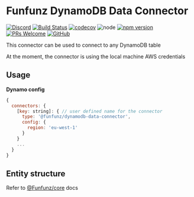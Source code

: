 # Funfunz DynamoDB Data Connector

[![Discord][discord-badge]][discord]
[![Build Status][actions-badge]][actions]
[![codecov][codecov-badge]][codecov]
![node][node]
[![npm version][npm-badge]][npm]
[![PRs Welcome][prs-badge]][prs]
[![GitHub][license-badge]][license]

This connector can be used to connect to any DynamoDB table

At the moment, the connector is using the local machine AWS credentials

## Usage

**Dynamo config**

```js
{
  connectors: {
    [key: string]: { // user defined name for the connector
      type: '@funfunz/dynamodb-data-connector',
      config: {
        region: 'eu-west-1'
      }
    }
    ...
  }
}
```

## Entity structure

Refer to [@Funfunz/core](https://funfunz.github.io/funfunz/#/configuration/settings) docs

[discord-badge]: https://img.shields.io/discord/774439225520554004?logo=discord
[discord]: https://discord.gg/HwZ7zMJKwg

[actions-badge]: https://github.com/funfunz/dynamodb-data-connector/workflows/Node.js%20CI/badge.svg
[actions]: https://github.com/Funfunz/dynamodb-data-connector/actions

[codecov-badge]: https://codecov.io/gh/Funfunz/dynamodb-data-connector/branch/master/graph/badge.svg
[codecov]: https://codecov.io/gh/Funfunz/dynamodb-data-connector

[node]: https://img.shields.io/node/v/@funfunz/dynamodb-data-connector

[npm-badge]: https://img.shields.io/npm/v/@funfunz/dynamodb-data-connector?color=brightgreen
[npm]: https://www.npmjs.com/package/@funfunz/dynamodb-data-connector

[prs-badge]: https://img.shields.io/badge/PRs-welcome-brightgreen.svg
[prs]: http://makeapullrequest.com

[license-badge]: https://img.shields.io/github/license/JWebCoder/funfunz.svg
[license]: https://github.com/JWebCoder/funfunz/blob/master/LICENSE